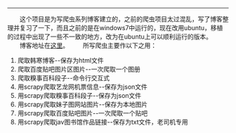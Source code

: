 ---
　　这个项目是为写爬虫系列博客建立的，之前的爬虫项目太过混乱，写了博客整理并复习了一下，而且之前的是在windows7中运行的，现在改用ubuntu，移植的过程中出现了一些不一致的地方，改为在ubuntu上可以顺利运行的版本。
　　博客地址在[这里](http://blog.csdn.net/lucifer_sam/article/category/6281742)。
　　所写爬虫主要作以下之用：
　  
 1. 爬取韩寒博客--保存为html文件
 2. 爬取百度贴吧图片区图片--一次爬取一个图册
 3. 爬取糗事百科段子--命令行交互式
 4. 用scrapy爬取艺龙网机票信息--保存为json文件
 5. 用scrapy爬取糗事百科段子--保存为json文件
 6. 用scrapy爬取妹子图网站图片--保存为本地图片
 7. 用scrapy爬取百度贴吧图片--一次爬取一个贴吧
 8. 用scrapy爬取jav图书馆作品链接--保存为txt文件，老司机专用
